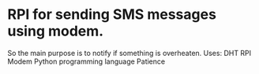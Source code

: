 # RPI for sending SMS messages using modem.

So the main purpose is to notify if something is overheaten.
Uses:
	DHT
	RPI
	Modem
	Python programming language
	Patience
